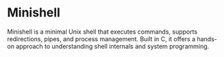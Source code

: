# Minishell
Minishell is a minimal Unix shell that executes commands, supports redirections, pipes, and process management. Built in C, it offers a hands-on approach to understanding shell internals and system programming.
